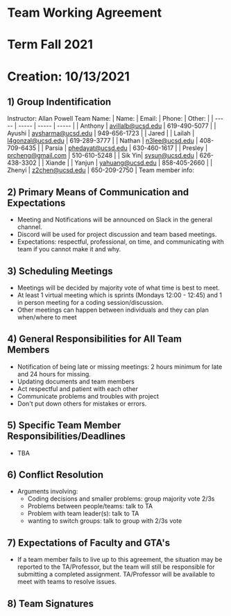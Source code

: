 # Team Working Agreement
# Term Fall 2021
# Creation: 10/13/2021
## 1) Group Indentification
Instructor: Allan Powell
Team Name: 
| Name: | Email: | Phone: | Other: |
| ----- | ----- | ----- | ----- |
| Anthony | avillalb@ucsd.edu | 619-490-5077 |
| Ayushi | aysharma@ucsd.edu | 949-656-1723 |
| Jared |
| Lailah | l4gonzal@ucsd.edu | 619-289-3777 |
| Nathan | n3lee@ucsd.edu | 408-709-6435 |
| Parsia | phedayat@ucsd.edu | 630-460-1617 |
| Presley | prcheng@gmail.com | 510-610-5248 |
| Sik Yin| sysun@ucsd.edu | 626-438-3302 |
| Xiande | 
| Yanjun | yahuang@ucsd.edu | 858-405-2660 |
| Zhenyi | z2chen@ucsd.edu | 650-209-2750 |
Team member info:

## 2) Primary Means of Communication and Expectations
- Meeting and Notifications will be announced on Slack in the general channel. 
- Discord will be used for project discussion and team based meetings. 
- Expectations: respectful, professional, on time, and communicating with team if you cannot make it and why.

## 3) Scheduling Meetings
- Meetings will be decided by majority vote of what time is best to meet. 
- At least 1 virtual meeting which is sprints (Mondays 12:00 - 12:45) and 1 in person meeting for a coding session/discussion.
- Other meetings can happen between individuals and they can plan when/where to meet

## 4) General Responsibilities for All Team Members
- Notification of being late or missing meetings: 2 hours minimum for late and 24 hours for missing.  
- Updating documents and team members
- Act respectful and patient with each other
- Communicate problems and troubles with project
- Don't put down others for mistakes or errors.

## 5) Specific Team Member Responsibilities/Deadlines
- TBA

## 6) Conflict Resolution
- Arguments involving:
  -  Coding decisions and smaller problems: group majority vote 2/3s
  -  Problems between people/teams: talk to TA
  -  Problem with team leader(s): talk to TA
  -  wanting to switch groups: talk to group with 2/3s vote

## 7) Expectations of Faculty and GTA's
- If a team member fails to live up to this agreement, the situation may be reported to the TA/Professor, but the team will still be responsible for submitting a completed assignment. TA/Professor will be available to meet with teams to resolve issues.


## 8) Team Signatures

